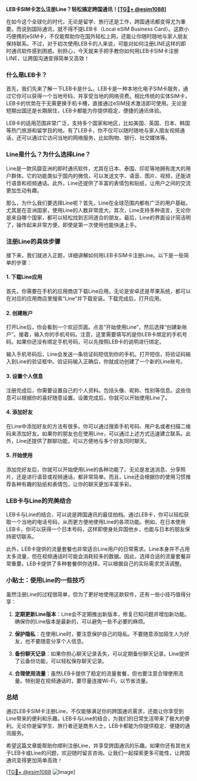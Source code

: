 **LEB卡SIM卡怎么注册Line？轻松搞定跨国通讯！[[TG💪+ @esim1088](https://t.me/s/esim1088)]**

在如今这个全球化的时代，无论是留学、旅行还是工作，跨国通讯都变得尤为重要。而说到国际通讯，就不得不提LEB卡（Local eSIM Business Card）。这款小巧便携的eSIM卡，不仅能帮助你在国外轻松上网，还能让你随时随地与家人朋友保持联系。不过，对于初次使用LEB卡的人来说，可能对如何注册LINE这样的即时通讯软件感到困惑。别担心，今天就来手把手教你如何用LEB卡SIM卡注册LINE，让跨国沟通变得简单又高效！

### 什么是LEB卡？

首先，我们先来了解一下LEB卡是什么。LEB卡是一种本地化电子SIM卡服务，通过它你可以获得一个当地号码，并享受当地的网络资费。相比传统的实体SIM卡，LEB卡的优势在于无需更换手机卡槽，直接通过eSIM技术激活即可使用。无论是短期出国还是长期居住，LEB卡都能为你提供稳定、便捷的通讯体验。

LEB卡的适用范围非常广泛，支持多个国家和地区，比如美国、英国、日本、韩国等热门旅游和留学目的地。有了LEB卡，你不仅可以随时随地与家人朋友视频通话，还可以通过它访问当地的网络服务，比如购物、银行、社交媒体等。

### Line是什么？为什么选择Line？

Line是一款风靡亚洲的即时通讯软件，尤其在日本、泰国、印尼等地拥有庞大的用户群体。它的功能类似于国内的微信，可以发送文字、语音、图片、视频，还能进行语音和视频通话。此外，Line还提供了丰富的表情包和贴纸，让用户之间的交流更加生动有趣。

那么，为什么我们要选择Line呢？首先，Line在全球范围内都有广泛的用户基础，尤其是在亚洲国家，使用Line的人数非常庞大。其次，Line支持多种语言，无论你是来自哪个国家，都可以轻松找到志同道合的朋友。最后，Line的界面设计简洁明了，操作起来非常方便，即使是第一次使用也能快速上手。

### 注册Line的具体步骤

接下来，我们就进入正题，详细讲解如何用LEB卡SIM卡注册Line。以下是一些简单的步骤：

#### 1. 下载Line应用

首先，你需要在手机的应用商店下载Line应用。无论是安卓还是苹果系统，都可以在对应的应用商店里搜索“Line”并下载安装。下载完成后，打开应用。

#### 2. 创建账户

打开Line后，你会看到一个欢迎页面。点击“开始使用Line”，然后选择“创建新账户”。接着，输入你的手机号码。注意，这里需要填写的是你LEB卡绑定的手机号码。如果你还没有绑定手机号码，可以先按照LEB卡的说明进行绑定。

输入手机号码后，Line会发送一条验证码短信到你的手机。打开短信，将验证码输入到Line的验证框中。验证码输入正确后，你就成功创建了一个新的Line账号。

#### 3. 设置个人信息

注册完成后，你需要设置自己的个人资料。包括头像、昵称、性别等信息。这些信息可以根据你的喜好随意设置。设置完成后，你就可以开始使用Line了。

#### 4. 添加好友

在Line中添加好友的方法有很多。你可以通过搜索手机号码、用户名或者扫描二维码来添加好友。如果你的朋友也在使用Line，可以通过上述方式迅速建立联系。此外，Line还提供了群聊功能，可以方便地与多个好友同时聊天。

#### 5. 开始使用

添加完好友后，你就可以开始使用Line的各种功能了。无论是发送消息、分享照片，还是进行语音或视频通话，都非常简单。而且，Line还会根据你的使用习惯推荐各种有趣的贴纸和表情包，让你的聊天更加丰富多彩。

### LEB卡与Line的完美结合

LEB卡与Line的结合，可以说是跨国通讯的最佳拍档。通过LEB卡，你可以轻松获取一个当地的电话号码，从而更方便地使用Line的各项功能。例如，在日本使用LEB卡，你可以获得一个日本号码，这样即使身处异国他乡，也能与日本的朋友保持密切联系。

此外，LEB卡提供的流量套餐也非常适合Line用户的日常需求。Line本身并不占用太多流量，但在视频通话时可能会消耗较多的数据。因此，选择合适的流量套餐非常重要。LEB卡提供了多种套餐供你选择，可以根据自己的实际需求灵活调整。

### 小贴士：使用Line的一些技巧

虽然注册Line的过程很简单，但为了更好地使用这款软件，还有一些小技巧值得分享：

1. **定期更新Line版本**：Line会不定期推出新版本，修复已知问题并增加新功能。确保你的Line版本是最新的，可以避免一些不必要的麻烦。

2. **保护隐私**：在使用Line时，要注意保护自己的隐私。不要随意添加陌生人为好友，也不要随意分享个人信息。

3. **备份聊天记录**：如果你担心聊天记录丢失，可以定期备份聊天记录。Line提供了云备份功能，可以轻松保存聊天记录。

4. **合理使用流量**：虽然LEB卡提供了稳定的流量套餐，但也要注意合理使用流量。特别是在视频通话时，要尽量连接Wi-Fi，以节省流量。

### 总结

通过LEB卡SIM卡注册Line，不仅能够满足你的跨国通讯需求，还能让你享受到Line带来的便利和乐趣。LEB卡与Line的结合，为我们的日常生活带来了极大的便利。无论你是留学生、旅行者还是商务人士，LEB卡都能为你提供稳定、便捷的通讯服务。

希望这篇文章能帮助你顺利注册Line，并享受跨国通讯的乐趣。如果你还有其他关于LEB卡或Line的问题，欢迎随时留言咨询。让我们一起探索更多可能性，让跨国通讯变得更加简单高效！

[[TG💪+ @esim1088](https://t.me/s/esim1088) ![Image](https://i.postimg.cc/4NQfJmqS/Snipaste-2025-05-13-00-14-12.png)]